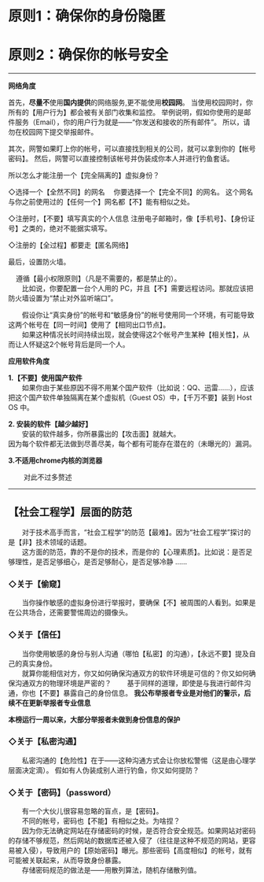 # **原则1：确保你的身份隐匿**

# **原则2：确保你的帐号安全**

---

**网络角度**

首先，**尽量不**使用**国内提供**的网络服务,更不能使用**校园网**。
当使用校园网时，你所有的【用户行为】都会被有关部门收集和监控。
举例说明，假如你使用的是邮件服务（Email），你的用户行为就是——“你发送和接收的所有邮件”。
所以，请勿在校园网下提交举报邮件。

其次，网警如果盯上你的帐号，可以直接找到相关的公司，就可以拿到你的【帐号密码】。
然后，网警可以直接控制该帐号并伪装成你本人并进行钓鱼套话。

所以怎么才能注册一个【完全隔离的】虚拟身份？

◇选择一个【全然不同】的网名
　你要选择一个【完全不同】的网名。
 这个网名与你之前使用过的【任何一个】网名都【不】能有相似之处。

◇注册时，【不要】填写真实的个人信息
注册电子邮箱时，像【手机号】、【身份证号】之类的，绝对不能据实填写。

◇注册的【全过程】都要走【匿名网络】

最后，设置防火墙。

    遵循【最小权限原则】（凡是不需要的，都是禁止的）。  
　　比如说，你要配置一台个人用的 PC，并且【不】需要远程访问。那就应该把防火墙设置为“禁止对外监听端口”。

　　假设你让“真实身份”的帐号和“敏感身份”的帐号使用同一个环境，有可能导致这两个帐号在【同一时间】使用了【相同出口节点】。  
　　如果这种情况长时间持续出现，就会使得这2个帐号产生某种【相关性】，从而让人怀疑这2个帐号背后是同一个人。

**应用软件角度**

**1.【不要】使用国产软件**  
　　如果你由于某些原因不得不用某个国产软件（比如说：QQ、迅雷......），应该把这个国产软件单独隔离在某个虚拟机（Guest OS）中，【千万不要】装到 Host OS 中。

**2. 安装的软件【越少越好】**  
　　安装的软件越多，你所暴露出的【攻击面】就越大。  
因为每个软件都无法做到尽善尽美，每个都有可能存在潜在的（未曝光的）漏洞。

**3.不适用chrome内核的浏览器**

        对此不过多赘述

---

## 【社会工程学】层面的防范

　　对于技术高手而言，“社会工程学”的防范【最难】。因为“社会工程学”探讨的是【非】技术领域的话题。  
　　这方面的防范，靠的不是你的技术，而是你的【心理素质】。比如说：是否足够理性，是否足够细心，是否足够耐心，是否足够冷静 ......

### ◇关于【偷窥】

　　当你操作敏感的虚拟身份进行举报时，要确保【不】被周围的人看到。如果是在公共场合，还需要警惕周边的摄像头。

### ◇关于【信任】

　　当你使用敏感的身份与别人沟通（哪怕【私密】的沟通），【永远不要】提及自己的真实身份。  
　　就算你能相信对方，你又如何确保沟通双方的软件环境是可信的？你又如何确保沟通双方的物理环境是严密的？
　　基于同样的道理，即使是与我进行邮件沟通，你也【不要】暴露自己的身份信息。
  **我公布举报者专业是对他们的警示，后续不在更新举报者专业信息**

**本榜运行一周以来，大部分举报者未做到身份信息的保护**

### ◇关于【私密沟通】

　　私密沟通的【危险性】在于——这种沟通方式会让你放松警惕（这是由心理学层面决定滴）。 假如有人伪装成别人进行钓鱼，你又如何提防？

### ◇关于【密码】（password）

　　有一个大伙儿很容易忽略的盲点，是【密码】。  
　　不同的帐号，密码也【不能】有相似之处。为啥捏？  
　　因为你无法确定网站在存储密码的时候，是否符合安全规范。如果网站对密码的存储不够规范，然后网站的数据库还被入侵了（往往是这种不规范的网站，更容易被入侵），导致用户的【原始密码】曝光。那些密码【高度相似】的帐号，就有可能被关联起来，从而导致身份暴露。  
　　存储密码规范的做法是——用散列算法，随机存储散列值。
